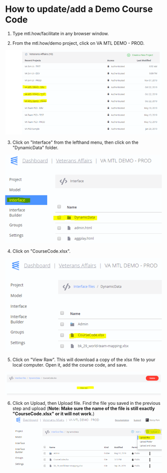# How to update/add a Demo Course Code

1. Type mtl.how/facilitate in any browser window.

2. From the mtl.how/demo project, click on VA MTL DEMO - PROD.  

![](https://github.com/lzim/teampsd/blob/master/resources/cheatsheets/mtl_how_demo_admin/demo_epicenter_home.PNG)

3. Click on "Interface" from the lefthand menu, then click on the "DynamicData" folder.  

![](https://github.com/lzim/teampsd/blob/master/resources/cheatsheets/mtl_how_demo_admin/demo_interface_dynamic_data.PNG)


4. Click on "CourseCode.xlsx".  

![](https://github.com/lzim/teampsd/blob/master/resources/cheatsheets/mtl_how_demo_admin/demo_course_code.PNG)

5. Click on "View Raw". This will download a copy of the xlsx file to your local computer. Open it, add the course code, and save.

![](https://github.com/lzim/teampsd/blob/master/resources/cheatsheets/mtl_how_demo_admin/demo_course_code_view_raw.PNG)


6. Click on Upload, then Upload file. Find the file you saved in the previous step and upload (**Note: Make sure the name of the file is still exactly "CourseCode.xlsx" or it will not work.**)
![](https://github.com/lzim/teampsd/blob/master/resources/cheatsheets/mtl_how_demo_admin/demo_upload_file.PNG)








